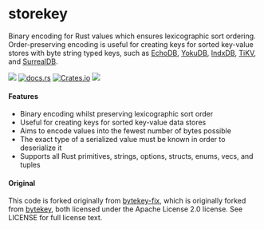 # storekey

Binary encoding for Rust values which ensures lexicographic sort ordering. Order-preserving encoding is useful for creating keys for sorted key-value stores with byte string typed keys, such as [EchoDB](https://github.com/surrealdb/echodb), [YokuDB](https://github.com/surrealdb/yokudb), [IndxDB](https://github.com/surrealdb/indxdb), [TiKV](https://github.com/tikv/tikv), and [SurrealDB](https://github.com/surrealdb/surrealdb).

[![](https://img.shields.io/badge/status-stable-ff00bb.svg?style=flat-square)](https://github.com/surrealdb/storekey) [![docs.rs](https://img.shields.io/docsrs/storekey?style=flat-square)](https://docs.rs/storekey/) [![Crates.io](https://img.shields.io/crates/v/storekey?style=flat-square)](https://crates.io/crates/storekey) [![](https://img.shields.io/badge/license-Apache_License_2.0-00bfff.svg?style=flat-square)](https://github.com/surrealdb/storekey) 

#### Features

- Binary encoding whilst preserving lexicographic sort order
- Useful for creating keys for sorted key-value data stores
- Aims to encode values into the fewest number of bytes possible
- The exact type of a serialized value must be known in order to deserialize it
- Supports all Rust primitives, strings, options, structs, enums, vecs, and tuples

#### Original

This code is forked originally from [bytekey-fix](https://crates.io/crates/bytekey-fix), which is originally forked from [bytekey](https://crates.io/crates/bytekey), both licensed under the Apache License 2.0 license. See LICENSE for full license text.
